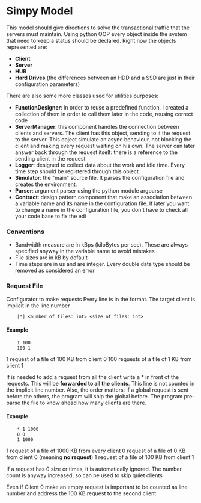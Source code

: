 # Simpy Model

This model should give directions to solve the transactional traffic that the servers must maintain.
Using python OOP every object inside the system that need to keep a status should be declared.
Right now the objects represented are:

*	**Client**
*	**Server**
*	**HUB**
*	**Hard Drives** (the differences between an HDD and a SSD are just in their configuration parameters)

There are also some more classes used for utilities purposes:

* **FunctionDesigner**: in order to reuse a predefined function, I created a collection of them in order to call them later in the code, reusing correct code 
* **ServerManager**: this component handles the connection between clients and servers. The client has this object, sending to it the request to the server. This object simulate an async behaviour, not blocking the client and making every request waiting on his own. The server can later answer back through the request itself: there is a reference to the sending client in the request
* **Logger**: designed to collect data about the work and idle time. Every time step should be registered through this object
* **Simulator**: the "main" source file. It parses the configuration file and creates the environment.
* **Parser**: argument parser using the python module argparse
* **Contract**: design pattern component that make an association between a variable name and its name in the configuration file. If later you want to change a name in the configuration file, you don't have to check all your code base to fix the edi

### Conventions
*	Bandwidth measure are in kBps (kiloBytes per sec). These are always specified anyway in the variable name to avoid mistakes
*	File sizes are in kB by default
*	Time steps are in us and are integer. Every double data type should be removed as considered an error

### Request File
Configurator to make requests
Every line is in the format. The target client is implicit in the line number
```
	[*] <number_of_files: int> <size_of_files: int>
```


#### Example
```
	1 100
	100 1
```

1 request  of a file of 100 KB from client 0
100 requests of a file of 1 KB from client 1

If is needed to add a request from all the client write a * in front of the requests. This will be **forwarded to all the clients**. This line is not counted in the implicit line number.
Also, the order matters: if a global request is sent before the others, the program will ship the global before. The program pre-parse the file to know ahead how many clients are there.

#### Example
```
	* 1 1000
	0 0
	1 1000
```

1 request  of a file of 1000 KB from every client
0 request  of a file of 0 KB from client 0 (meaning **no request**)
1 request  of a file of 100 KB from client 1

If a request has 0 size or times, it is automatically ignored. The number count is anyway increased, so can be used to skip quiet clients

Even if Client 0 make an empty request is important to be counted as line number and address the 100 KB request to the second client

